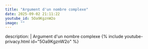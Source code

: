 ```yaml
---
title: "Argument d'un nombre complexe"
date: 2025-09-02 21:11:22 
youtube_id: 5Oa9KgznW2o
image: ""
---
```

description: |
  Argument d'un nombre complexe
{% include youtube-privacy.html id="5Oa9KgznW2o" %}

